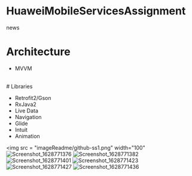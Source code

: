 # HuaweiMobileServicesAssignment
news
# Architecture

- MVVM
<br />
# Libraries

- Retrofit2/Gson
- RxJava2
- Live Data
- Navigation
- Glide
- Intuit
- Animation

<img src = "imageReadme/github-ss1.png" width="100"
![Screenshot_1628771376](https://user-images.githubusercontent.com/38476364/129197667-46a8d4ec-bfc5-4899-898a-9858215a3a87.png)
![Screenshot_1628771382](https://user-images.githubusercontent.com/38476364/129197720-f3f8c90a-99dc-48a2-8b90-12143245f0a7.png)
![Screenshot_1628771401](https://user-images.githubusercontent.com/38476364/129197752-5c342983-4fee-473d-80e6-16c0fe3b5251.png)
![Screenshot_1628771423](https://user-images.githubusercontent.com/38476364/129197782-160457eb-f048-4ebd-9b8e-d6fff91682b0.png)
![Screenshot_1628771427](https://user-images.githubusercontent.com/38476364/129197810-777ccd96-dbeb-4dfa-b697-b9e5dab319ef.png)
![Screenshot_1628771436](https://user-images.githubusercontent.com/38476364/129197884-d5c5d2fb-7a7e-432b-9645-d12569f6bc11.png)
